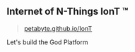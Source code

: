 ## Internet of N-Things IonT :tm:
>
> [petabyte.github.io/IonT](https://petabyte.github.io/IonT/)


Let's build the God Platform

